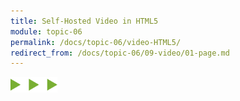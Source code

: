 ```yaml
---
title: Self-Hosted Video in HTML5
module: topic-06
permalink: /docs/topic-06/video-HTML5/
redirect_from: /docs/topic-06/09-video/01-page.md
---
```


<img src="./../../../img/arrow-divider.svg" style="width: 75px; border: none; margin: 0px 0 20px 0" />

